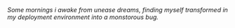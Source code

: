 *Some mornings i awake from unease dreams, finding myself transformed in my deployment environment into a monstorous bug.*
